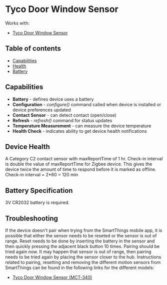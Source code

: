 # Tyco Door Window Sensor



Works with: 

* [Tyco Door Window Sensor](https://support.smartthings.com/hc/en-us/articles/204834100-Tyco-Door-Window-Sensor)

## Table of contents

* [Capabilities](#capabilities)
* [Health](#device-health)
* [Battery](#battery-specification)

## Capabilities

* **Battery** - defines device uses a battery
* **Configuration** - _configure()_ command called when device is installed or device preferences updated
* **Contact Sensor** - can detect contact (open/close)
* **Refresh** - _refresh()_ command for status updates
* **Temperature Measurement** - can measure the device temperature
* **Health Check** - indicates ability to get device health notifications

## Device Health

A Category C2 contact sensor with maxReportTime of 1 hr.
Check-in interval is double the value of maxReportTime for Zigbee device. 
This gives the device twice the amount of time to respond before it is marked as offline.
Check-in interval = 2*60 = 120 min

## Battery Specification

3V CR2032 battery is required.

## Troubleshooting

If the device doesn't pair when trying from the SmartThings mobile app, it is possible that either the sensor needs to be reseted or the sensor is out of range.
Reset needs to be done by inserting the battery in the sensor and then quickly pressing the adjacent black button 10 times. Pairing should be tried again now.
It may happen that sensor is out of range, then pairing needs to be tried again by placing the sensor closer to the hub.
Instructions related to pairing, resetting and removing the different motion sensors from SmartThings can be found in the following links
for the different models:
* [Tyco Door Window Sensor (MCT-340)](https://support.smartthings.com/hc/en-us/articles/204834100-Tyco-Door-Window-Sensor)
